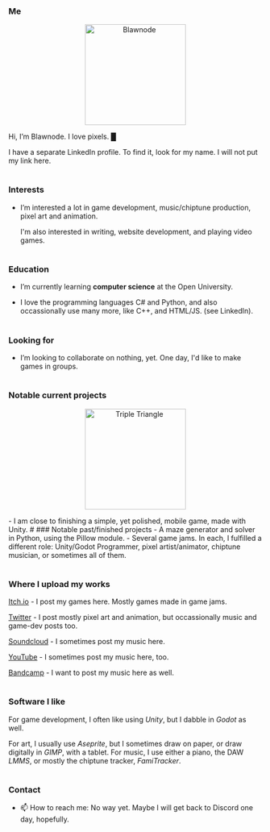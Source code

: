<!--Possible TO-DO: Put links on all badges.-->

### Me
<p align="center"><img alt="Blawnode" src="https://github.com/blawnode/image1/blob/main/Blawnode%20Logo%20(MAX).png" height="200"></p>
Hi, I’m Blawnode. I love pixels. █

<!--![LinkedIn](https://img.shields.io/badge/linkedin-%230077B5.svg?style=for-the-badge&logo=linkedin&logoColor=white)-->
I have a separate LinkedIn profile. To find it, look for my name. I will not put my link here.

#
### Interests
- I’m interested a lot in game development, music/chiptune production, pixel art and animation.
  
  I'm also interested in writing, website development, and playing video games.

#
### Education
- I’m currently learning **computer science** at the Open University.
<!--![C#](https://img.shields.io/badge/c%23-%23239120.svg?style=for-the-badge&logo=c-sharp&logoColor=white)
![Python](https://img.shields.io/badge/python-3670A0?style=for-the-badge&logo=python&logoColor=ffdd54)-->
- I love the programming languages C# and Python, and also occassionally use many more, like C++, and HTML/JS. (see LinkedIn).

#
### Looking for
- I’m looking to collaborate on nothing, yet. One day, I'd like to make games in groups.

#
### Notable current projects
<p align="center"><img alt="Triple Triangle" src="https://github.com/blawnode/image1/blob/main/ItchLogo.png" height="200"></p>
- I am close to finishing a simple, yet polished, mobile game, made with Unity.
#
### Notable past/finished projects
- A maze generator and solver in Python, using the Pillow module.
- Several game jams. In each, I fulfilled a different role: Unity/Godot Programmer, pixel artist/animator, chiptune musician, or sometimes all of them.

#
### Where I upload my works
[Itch.io](https://blawnode.itch.io/) - I post my games here. Mostly games made in game jams.

<!--![Twitter](https://img.shields.io/badge/Blawnode-%231DA1F2.svg?style=for-the-badge&logo=Twitter&logoColor=white)-->
<!--![Twitter](https://img.shields.io/badge/Twitter-%231DA1F2.svg?style=for-the-badge&logo=Twitter&logoColor=white)-->
[Twitter](https://twitter.com/blawnode) - I post mostly pixel art and animation, but occassionally music and game-dev posts too.

<!--![Sound Cloud](https://img.shields.io/badge/sound%20cloud-FF5500?style=for-the-badge&logo=soundcloud&logoColor=white)-->
[Soundcloud](https://soundcloud.com/user-987269267) - I sometimes post my music here.

<!--![YouTube](https://img.shields.io/badge/YouTube-%23FF0000.svg?style=for-the-badge&logo=YouTube&logoColor=white)-->
[YouTube](https://www.youtube.com/channel/UCldotnKAENFMJRmH9esOqxA) - I sometimes post my music here, too.

[Bandcamp](https://blawnode.bandcamp.com/) - I want to post my music here as well.

#
### Software I like
<!--![Unity](https://img.shields.io/badge/unity-%23000000.svg?style=for-the-badge&logo=unity&logoColor=white)
![Godot Engine](https://img.shields.io/badge/GODOT-%23FFFFFF.svg?style=for-the-badge&logo=godot-engine)-->
For game development, I often like using _Unity_, but I dabble in _Godot_ as well.
<!--![Aseprite](https://img.shields.io/badge/Aseprite-FFFFFF?style=for-the-badge&logo=Aseprite&logoColor=#7D929E)
![Gimp Gnu Image Manipulation Program](https://img.shields.io/badge/Gimp-657D8B?style=for-the-badge&logo=gimp&logoColor=FFFFFF)-->
For art, I usually use _Aseprite_, but I sometimes draw on paper, or draw digitally in _GIMP_, with a tablet.
For music, I use either a piano, the DAW _LMMS_, or mostly the chiptune tracker, _FamiTracker_.

#
### Contact
- 📫 How to reach me: No way yet. Maybe I will get back to Discord one day, hopefully.
<!--![Gmail](https://img.shields.io/badge/Gmail-D14836?style=for-the-badge&logo=gmail&logoColor=white)-->
<!--![Discord](https://img.shields.io/badge/%3CServer%3E-%237289DA.svg?style=for-the-badge&logo=discord&logoColor=white)-->

<!--![Trello](https://img.shields.io/badge/Trello-%23026AA7.svg?style=for-the-badge&logo=Trello&logoColor=white)-->


<!---
blawnode/blawnode is a ✨ special ✨ repository because its `README.md` (this file) appears on your GitHub profile.
You can click the Preview link to take a look at your changes.
--->
